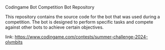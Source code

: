 Codingame Bot Competition Bot Repository

This repository contains the source code for the bot that was used during a competition. The bot is designed to perform specific tasks and compete against other bots to achieve certain objectives. 

link:
https://www.codingame.com/contests/summer-challenge-2024-olymbits
